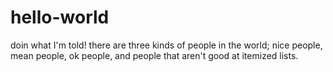 # hello-world
doin what I'm told!
there are three kinds of people in the world; nice people, mean people, ok people, and people that aren't good at itemized lists.
